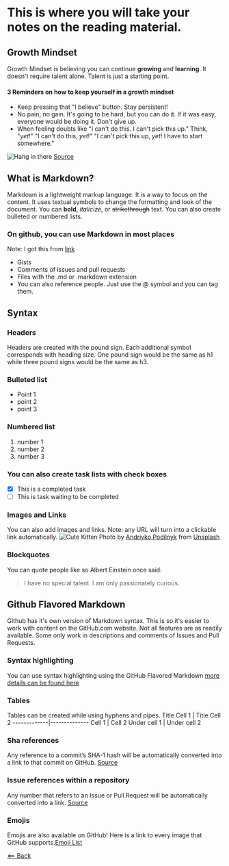 # This is where you will take your notes on the reading material.

## Growth Mindset
Growth Mindset is believing you can continue **growing** and **learning**. It doesn't require talent alone. Talent is just a starting point.

#### 3 Reminders on how to keep yourself in a growth mindset
- Keep pressing that "I believe" button. Stay persistent!
- No pain, no gain. It's going to be hard, but you can do it. If it was easy, everyone would be doing it. Don't give up.
- When feeling doubts like "I can't do this. I can't pick this up." Think, "*yet*!" "I can't do this, *yet*!" "I can't pick this up, *yet*! I have to start somewhere."

![Hang in there](https://miro.medium.com/max/1162/1*Zhoud0k2og_RhM34wqFy8w.png)
[Source](https://medium.com/@joegerlitz/whatever-happened-to-the-hang-in-there-kitten-230623ed6121)

## What is Markdown?
Markdown is a lightweight markup language. It is a way to focus on the content. It uses textual symbols to change the formatting and look of the document. You can **bold**, *italicize*, or ~~strikethrough~~ text. You can also create bulleted or numbered lists.

### On github, you can use Markdown in most places
Note: I got this from [link](https://guides.github.com/features/mastering-markdown/)
- Gists
- Comments of issues and pull requests
- Files with the .md or .markdown extension
- You can also reference people. Just use the @ symbol and you can tag them.

## Syntax

### Headers
Headers are created with the pound sign. Each additional symbol corresponds with heading size. One pound sign would be the same as h1 while three pound signs would be the same as h3.

### Bulleted list
- Point 1
- point 2
- point 3

### Numbered list
1. number 1
1. number 2
1. number 3

### You can also create task lists with check boxes
- [x] This is a completed task
- [ ] This is task waiting to be completed

### Images and Links
You can also add images and links. Note: any URL will turn into a clickable link automatically.
![Cute Kitten](https://images.unsplash.com/photo-1560114928-40f1f1eb26a0?ixlib=rb-1.2.1&ixid=MXwxMjA3fDB8MHxwaG90by1wYWdlfHx8fGVufDB8fHw%3D&auto=format&fit=crop&w=1650&q=80)
Photo by [Andriyko Podilnyk](https://unsplash.com/@yirage?utm_source=unsplash&amp;utm_medium=referral&amp;utm_content=creditCopyText) from [Unsplash](https://unsplash.com/s/photos/cute-kitten?utm_source=unsplash&amp;utm_medium=referral&amp;utm_content=creditCopyText)

### Blockquotes
You can quote people like so
Albert Einstein once said:
> I have no special talent.
> I am only passionately curious.

## Github Flavored Markdown
Github has it's own version of Markdown syntax. This is so it's easier to work with content on the GitHub.com website. Not all features are as readily available. Some only work in descriptions and comments of Issues and Pull Requests.

### Syntax highlighting
You can use syntax highlighting using the GitHub Flavored Markdown
[more details can be found here](https://docs.github.com/en/github/writing-on-github/basic-writing-and-formatting-syntax)

### Tables
Tables can be created while using hyphens and pipes.
Title Cell 1 | Title Cell 2
-------------|--------------
Cell 1 | Cell 2
Under cell 1 | Under cell 2

### Sha references
Any reference to a commit’s SHA-1 hash will be automatically converted into a link to that commit on GitHub.
[Source](https://docs.github.com/en/github/writing-on-github/basic-writing-and-formatting-syntax)

### Issue references within a repository
Any number that refers to an Issue or Pull Request will be automatically converted into a link. [Source](https://docs.github.com/en/github/writing-on-github/basic-writing-and-formatting-syntax)

### Emojis
Emojis are also available on GitHub! Here is a link to every image that GitHub supports.[Emoji List](https://github.com/ikatyang/emoji-cheat-sheet/blob/master/README.md)

[<== Back](https://simoneodegard.github.io/reading-notes/)